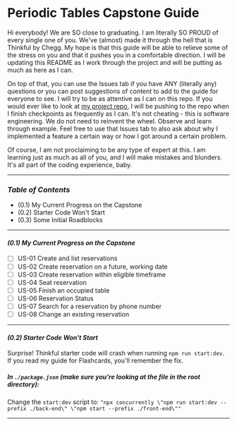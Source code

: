# Periodic Tables Capstone Guide
Hi everybody! We are SO close to graduating. I am literally SO PROUD of every single one of you. We've (almost) made it through the hell that is Thinkful by Chegg. My hope is that this guide will be able to relieve some of the stress on you and that it pushes you in a comfortable direction. I will be updating this README as I work through the project and will be putting as much as here as I can. 

On top of that, you can use the Issues tab if you have ANY (literally any) questions or you can post suggestions of content to add to the guide for everyone to see. I will try to be as attentive as I can on this repo. If you would ever like to look at [my project repo](https://github.com/itsdotnickscott/periodic-tables), I will be pushing to the repo when I finish checkpoints as frequently as I can. It's not cheating - this is software engineering. We do not need to reinvent the wheel. Observe and learn through example. Feel free to use that Issues tab to also ask about why I implemented a feature a certain way or how I got around a certain problem.

Of course, I am not proclaiming to be any type of expert at this. I am learning just as much as all of you, and I will make mistakes and blunders. It's all part of the coding experience, baby.

---

### _Table of Contents_
* (0.1) My Current Progress on the Capstone
* (0.2) Starter Code Won't Start
* (0.3) Some Initial Roadblocks

---

#### *(0.1) My Current Progress on the Capstone*
- [ ] US-01 Create and list reservations
- [ ] US-02 Create reservation on a future, working date
- [ ] US-03 Create reservation within eligible timeframe
- [ ] US-04 Seat reservation
- [ ] US-05 Finish an occupied table
- [ ] US-06 Reservation Status
- [ ] US-07 Search for a reservation by phone number
- [ ] US-08 Change an existing reservation

---

#### *(0.2) Starter Code Won't Start*
Surprise! Thinkful starter code will crash when running `npm run start:dev`. If you read my guide for Flashcards, you'll remember the fix.
##### In `./package.json` (make sure you're looking at the file in the root directory):
Change the `start:dev` script to: `"npx concurrently \"npm run start:dev --prefix ./back-end\" \"npm start --prefix ./front-end\""`

---
